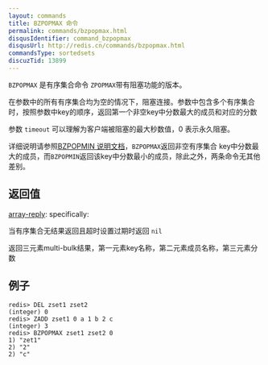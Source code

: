 ```yaml
---
layout: commands
title: BZPOPMAX 命令
permalink: commands/bzpopmax.html
disqusIdentifier: command_bzpopmax
disqusUrl: http://redis.cn/commands/bzpopmax.html
commandsType: sortedsets
discuzTid: 13899
---
```

`BZPOPMAX` 是有序集合命令 `ZPOPMAX`带有阻塞功能的版本。

在参数中的所有有序集合均为空的情况下，阻塞连接。参数中包含多个有序集合时，按照参数中key的顺序，返回第一个非空key中分数最大的成员和对应的分数

参数 `timeout` 可以理解为客户端被阻塞的最大秒数值，0 表示永久阻塞。

详细说明请参照[BZPOPMIN 说明文档][cb]，`BZPOPMAX`返回非空有序集合 key中分数最大的成员，而`BZPOPMIN`返回该key中分数最小的成员，除此之外，两条命令无其他差别。 

[cb]: [/commands/bzpopmin.html](/commands/bzpopmin.html)

## 返回值

[array-reply](/topics/protocol.html#array-reply): specifically:

当有序集合无结果返回且超时设置过期时返回 `nil`

返回三元素multi-bulk结果，第一元素key名称，第二元素成员名称，第三元素分数  

## 例子

```
redis> DEL zset1 zset2
(integer) 0
redis> ZADD zset1 0 a 1 b 2 c
(integer) 3
redis> BZPOPMAX zset1 zset2 0
1) "zet1"
2) "2"
2) "c"
```
